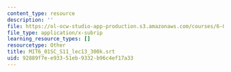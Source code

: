 ```yaml
---
content_type: resource
description: ''
file: https://ol-ocw-studio-app-production.s3.amazonaws.com/courses/6-01sc-introduction-to-electrical-engineering-and-computer-science-i-spring-2011/92889f7ee93351eb9332b96c4ef17a33_MIT6_01SC_S11_lec13_300k.vtt
file_type: application/x-subrip
learning_resource_types: []
resourcetype: Other
title: MIT6_01SC_S11_lec13_300k.srt
uid: 92889f7e-e933-51eb-9332-b96c4ef17a33
---
```

